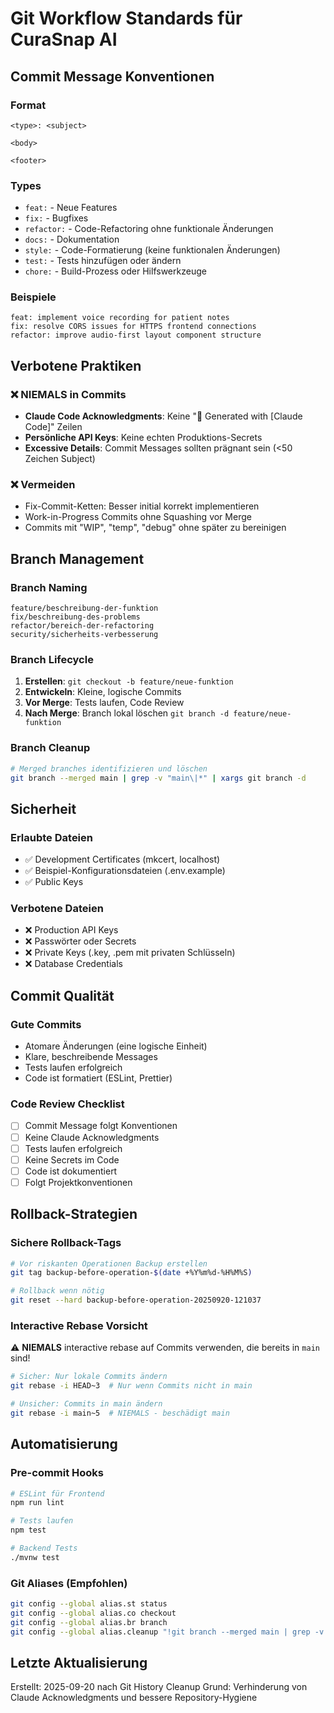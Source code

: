 # Git Workflow Standards für CuraSnap AI

## Commit Message Konventionen

### Format
```
<type>: <subject>

<body>

<footer>
```

### Types
- `feat:` - Neue Features
- `fix:` - Bugfixes
- `refactor:` - Code-Refactoring ohne funktionale Änderungen
- `docs:` - Dokumentation
- `style:` - Code-Formatierung (keine funktionalen Änderungen)
- `test:` - Tests hinzufügen oder ändern
- `chore:` - Build-Prozess oder Hilfswerkzeuge

### Beispiele
```
feat: implement voice recording for patient notes
fix: resolve CORS issues for HTTPS frontend connections
refactor: improve audio-first layout component structure
```

## Verbotene Praktiken

### ❌ NIEMALS in Commits
- **Claude Code Acknowledgments**: Keine "🤖 Generated with [Claude Code]" Zeilen
- **Persönliche API Keys**: Keine echten Produktions-Secrets
- **Excessive Details**: Commit Messages sollten prägnant sein (<50 Zeichen Subject)

### ❌ Vermeiden
- Fix-Commit-Ketten: Besser initial korrekt implementieren
- Work-in-Progress Commits ohne Squashing vor Merge
- Commits mit "WIP", "temp", "debug" ohne später zu bereinigen

## Branch Management

### Branch Naming
```
feature/beschreibung-der-funktion
fix/beschreibung-des-problems
refactor/bereich-der-refactoring
security/sicherheits-verbesserung
```

### Branch Lifecycle
1. **Erstellen**: `git checkout -b feature/neue-funktion`
2. **Entwickeln**: Kleine, logische Commits
3. **Vor Merge**: Tests laufen, Code Review
4. **Nach Merge**: Branch lokal löschen `git branch -d feature/neue-funktion`

### Branch Cleanup
```bash
# Merged branches identifizieren und löschen
git branch --merged main | grep -v "main\|*" | xargs git branch -d
```

## Sicherheit

### Erlaubte Dateien
- ✅ Development Certificates (mkcert, localhost)
- ✅ Beispiel-Konfigurationsdateien (.env.example)
- ✅ Public Keys

### Verbotene Dateien
- ❌ Production API Keys
- ❌ Passwörter oder Secrets
- ❌ Private Keys (.key, .pem mit privaten Schlüsseln)
- ❌ Database Credentials

## Commit Qualität

### Gute Commits
- Atomare Änderungen (eine logische Einheit)
- Klare, beschreibende Messages
- Tests laufen erfolgreich
- Code ist formatiert (ESLint, Prettier)

### Code Review Checklist
- [ ] Commit Message folgt Konventionen
- [ ] Keine Claude Acknowledgments
- [ ] Tests laufen erfolgreich
- [ ] Keine Secrets im Code
- [ ] Code ist dokumentiert
- [ ] Folgt Projektkonventionen

## Rollback-Strategien

### Sichere Rollback-Tags
```bash
# Vor riskanten Operationen Backup erstellen
git tag backup-before-operation-$(date +%Y%m%d-%H%M%S)

# Rollback wenn nötig
git reset --hard backup-before-operation-20250920-121037
```

### Interactive Rebase Vorsicht
⚠️ **NIEMALS** interactive rebase auf Commits verwenden, die bereits in `main` sind!

```bash
# Sicher: Nur lokale Commits ändern
git rebase -i HEAD~3  # Nur wenn Commits nicht in main

# Unsicher: Commits in main ändern
git rebase -i main~5  # NIEMALS - beschädigt main
```

## Automatisierung

### Pre-commit Hooks
```bash
# ESLint für Frontend
npm run lint

# Tests laufen
npm test

# Backend Tests
./mvnw test
```

### Git Aliases (Empfohlen)
```bash
git config --global alias.st status
git config --global alias.co checkout
git config --global alias.br branch
git config --global alias.cleanup "!git branch --merged main | grep -v 'main\\|*' | xargs git branch -d"
```

## Letzte Aktualisierung
Erstellt: 2025-09-20 nach Git History Cleanup
Grund: Verhinderung von Claude Acknowledgments und bessere Repository-Hygiene